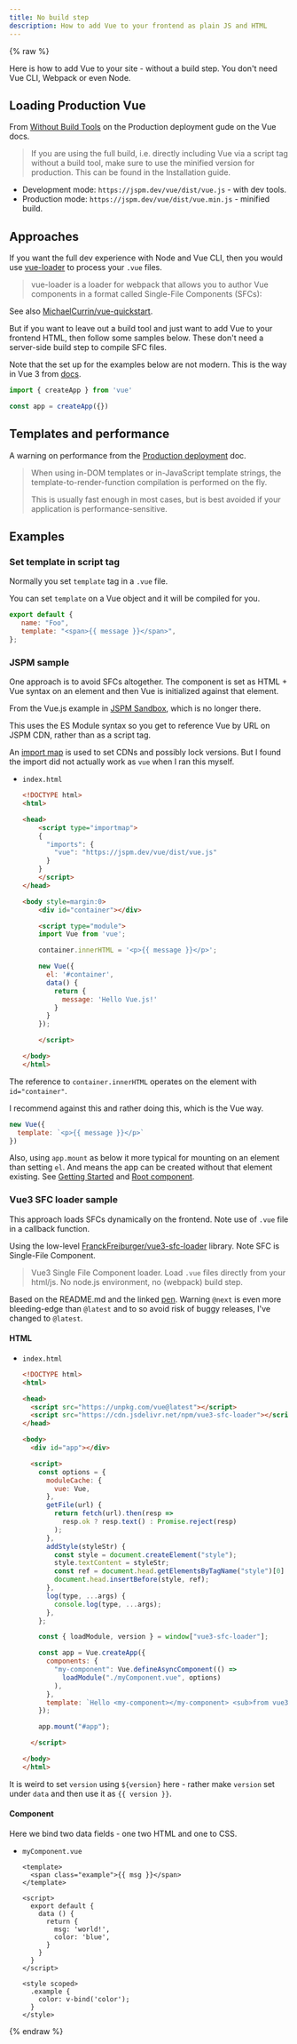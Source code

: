 ```yaml
---
title: No build step
description: How to add Vue to your frontend as plain JS and HTML
---
```


{% raw %}

Here is how to add Vue to your site - without a build step. You don't need Vue CLI, Webpack or even Node.


## Loading Production Vue

From [Without Build Tools](https://v3.vuejs.org/guide/tooling/deployment.html#without-build-tools) on the Production deployment gude on the Vue docs.

> If you are using the full build, i.e. directly including Vue via a script tag without a build tool, make sure to use the minified version for production. This can be found in the Installation guide.

- Development mode: `https://jspm.dev/vue/dist/vue.js` - with dev tools.
- Production mode: `https://jspm.dev/vue/dist/vue.min.js` - minified build.


## Approaches

If you want the full dev experience with Node and Vue CLI, then you would use [vue-loader](https://vue-loader.vuejs.org/) to process your `.vue` files.

> vue-loader is a loader for webpack that allows you to author Vue components in a format called Single-File Components (SFCs):

See also [MichaelCurrin/vue-quickstart](https://github.com/MichaelCurrin/vue-quickstart).

But if you want to leave out a build tool and just want to add Vue to your frontend HTML, then follow some samples below. These don't need a server-side build step to compile SFC files.

Note that the set up for the examples below are not modern. This is the way in Vue 3 from [docs](https://v3.vuejs.org/api/application-api.html#component).

```javascript
import { createApp } from 'vue'

const app = createApp({})
```

## Templates and performance

A warning on performance from the [Production deployment](https://v3.vuejs.org/guide/tooling/deployment.html#pre-compiling-templates) doc.

> When using in-DOM templates or in-JavaScript template strings, the template-to-render-function compilation is performed on the fly.
>
> This is usually fast enough in most cases, but is best avoided if your application is performance-sensitive.



## Examples

### Set template in script tag

Normally you set `template` tag in a `.vue` file.

You can set `template` on a Vue object and it will be compiled for you.

```javascript
export default {
   name: "Foo",
   template: "<span>{{ message }}</span>",
};
```

### JSPM sample

One approach is to avoid SFCs altogether. The component is set as HTML + Vue syntax on an element and then Vue is initialized against that element.

From the Vue.js example in [JSPM Sandbox](https://jspm.org/sandbox), which is no longer there.

This uses the ES Module syntax so you get to reference Vue by URL on JSPM CDN, rather than as a script tag.

An [import map](https://wicg.github.io/import-maps/) is used to set CDNs and possibly lock versions. But I found the import did not actually work as `vue` when I ran this myself.

- `index.html`
    ```html
    <!DOCTYPE html>
    <html>

    <head>
        <script type="importmap">
        {
          "imports": {
            "vue": "https://jspm.dev/vue/dist/vue.js"
          }
        }
        </script>
    </head>

    <body style=margin:0>
        <div id="container"></div>

        <script type="module">
        import Vue from 'vue';

        container.innerHTML = '<p>{{ message }}</p>';

        new Vue({
          el: '#container',
          data() {
            return {
              message: 'Hello Vue.js!'
            }
          }
        });

        </script>

    </body>
    </html>
    ```

The reference to `container.innerHTML` operates on the element with `id="container"`.

I recommend against this and rather doing this, which is the Vue way.

```javascript
new Vue({
  template: `<p>{{ message }}</p>`
})
```

Also, using `app.mount` as below it more typical for mounting on an element than setting `el`. And means the app can be created without that element existing. See [Getting Started](https://v3.vuejs.org/guide/introduction.html#getting-started) and [Root component](https://v3.vuejs.org/guide/instance.html#the-root-component).

### Vue3 SFC loader sample

This approach loads SFCs dynamically on the frontend. Note use of `.vue` file in a callback function.

Using the low-level [FranckFreiburger/vue3-sfc-loader](https://github.com/FranckFreiburger/vue3-sfc-loader) library. Note SFC is Single-File Component.

>  Vue3 Single File Component loader. Load `.vue` files directly from your html/js. No node.js environment, no (webpack) build step.

Based on the README.md and the linked [pen](https://codepen.io/franckfreiburger/project/editor/AqPyBr). Warning `@next` is even more bleeding-edge than `@latest` and to so avoid risk of buggy releases, I've changed to `@latest`.

#### HTML

- `index.html`
    ```html
    <!DOCTYPE html>
    <html>

    <head>
      <script src="https://unpkg.com/vue@latest"></script>
      <script src="https://cdn.jsdelivr.net/npm/vue3-sfc-loader"></script>
    </head>

    <body>
      <div id="app"></div>

      <script>
        const options = {
          moduleCache: {
            vue: Vue,
          },
          getFile(url) {
            return fetch(url).then(resp =>
              resp.ok ? resp.text() : Promise.reject(resp)
            );
          },
          addStyle(styleStr) {
            const style = document.createElement("style");
            style.textContent = styleStr;
            const ref = document.head.getElementsByTagName("style")[0] || null;
            document.head.insertBefore(style, ref);
          },
          log(type, ...args) {
            console.log(type, ...args);
          },
        };

        const { loadModule, version } = window["vue3-sfc-loader"];

        const app = Vue.createApp({
          components: {
            "my-component": Vue.defineAsyncComponent(() =>
              loadModule("./myComponent.vue", options)
            ),
          },
          template: `Hello <my-component></my-component> <sub>from vue3-sfc-loader v${version}</sub>`,
        });

        app.mount("#app");

      </script>

    </body>
    </html>
    ```

It is weird to set `version` using `${version}` here - rather make `version` set under `data` and then use it as `{{ version }}`.

#### Component

Here we bind two data fields - one two HTML and one to CSS.

- `myComponent.vue`
    ```vue
    <template>
      <span class="example">{{ msg }}</span>
    </template>

    <script>
      export default {
        data () {
          return {
            msg: 'world!',
            color: 'blue',
          }
        }
      }
    </script>

    <style scoped>
      .example {
        color: v-bind('color');
      }
    </style>
    ```

{% endraw %}
